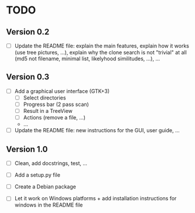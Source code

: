 # TODO

## Version 0.2

- [ ] Update the README file: explain the main features, explain how it works (use tree pictures, ...),
      explain why the clone search is not "trivial" at all (md5 not filename, minimal
      list, likelyhood similitudes, ...), ...

## Version 0.3

- [ ] Add a graphical user interface (GTK+3)
    - [ ] Select directories
    - [ ] Progress bar (2 pass scan)
    - [ ] Result in a TreeView
    - [ ] Actions (remove a file, ...)
    - ...
- [ ] Update the README file: new instructions for the GUI, user guide, ...

## Version 1.0

- [ ] Clean, add docstrings, test, ...
- [ ] Add a setup.py file
- [ ] Create a Debian package
- [ ] Let it work on Windows platforms + add installation instructions for windows in the README file

